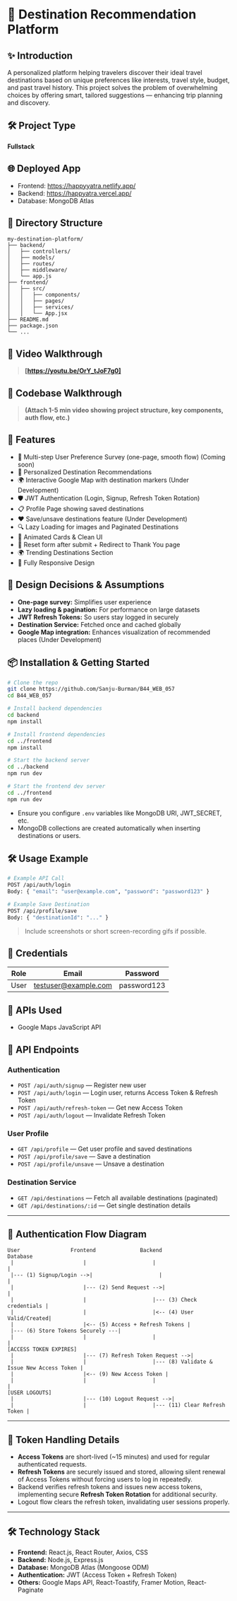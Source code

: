 # 🌽 Destination Recommendation Platform

## ✨ Introduction
A personalized platform helping travelers discover their ideal travel destinations based on unique preferences like interests, travel style, budget, and past travel history.
This project solves the problem of overwhelming choices by offering smart, tailored suggestions — enhancing trip planning and discovery.

## 🛠 Project Type
**Fullstack**

## 🌐 Deployed App
- Frontend: https://happyyatra.netlify.app/
- Backend: https://happyatra.vercel.app/
- Database: MongoDB Atlas

## 📂 Directory Structure
```
my-destination-platform/
├── backend/
│   ├── controllers/
│   ├── models/
│   ├── routes/
│   ├── middleware/
│   └── app.js
├── frontend/
│   ├── src/
│   │   ├── components/
│   │   ├── pages/
│   │   ├── services/
│   │   └── App.jsx
├── README.md
├── package.json
└── ...
```

## 🎥 Video Walkthrough
> **[https://youtu.be/OrY_tJoF7g0]**

## 🎥 Codebase Walkthrough
> **(Attach 1-5 min video showing project structure, key components, auth flow, etc.)**

## 🚀 Features
- 📝 Multi-step User Preference Survey (one-page, smooth flow) (Coming soon)
- 🎯 Personalized Destination Recommendations
- 🌍 Interactive Google Map with destination markers (Under Development)
- 🛡️ JWT Authentication (Login, Signup, Refresh Token Rotation)
- 📋 Profile Page showing saved destinations
- ❤️ Save/unsave destinations feature (Under Development)
- 🔍 Lazy Loading for images and Paginated Destinations
- 🎉 Animated Cards & Clean UI
- 🔄 Reset form after submit + Redirect to Thank You page
- 🌍 Trending Destinations Section
- 📱 Fully Responsive Design

## 🧐 Design Decisions & Assumptions
- **One-page survey:** Simplifies user experience
- **Lazy loading & pagination:** For performance on large datasets
- **JWT Refresh Tokens:** So users stay logged in securely
- **Destination Service:** Fetched once and cached globally
- **Google Map integration:** Enhances visualization of recommended places (Under Development)

## 📦 Installation & Getting Started

```bash
# Clone the repo
git clone https://github.com/Sanju-Burman/B44_WEB_057
cd B44_WEB_057

# Install backend dependencies
cd backend
npm install

# Install frontend dependencies
cd ../frontend
npm install

# Start the backend server
cd ../backend
npm run dev

# Start the frontend dev server
cd ../frontend
npm run dev
```

- Ensure you configure `.env` variables like MongoDB URI, JWT_SECRET, etc.
- MongoDB collections are created automatically when inserting destinations or users.

## 🛠 Usage Example

```bash
# Example API Call
POST /api/auth/login
Body: { "email": "user@example.com", "password": "password123" }

# Example Save Destination
POST /api/profile/save
Body: { "destinationId": "..." }
```

> Include screenshots or short screen-recording gifs if possible.

## 🔑 Credentials
| Role  | Email                | Password     |
|-------|----------------------|--------------|
| User  | testuser@example.com  | password123  |

## 🔗 APIs Used
- Google Maps JavaScript API

## 🧹 API Endpoints

### Authentication
- `POST /api/auth/signup` — Register new user
- `POST /api/auth/login` — Login user, returns Access Token & Refresh Token
- `POST /api/auth/refresh-token` — Get new Access Token
- `POST /api/auth/logout` — Invalidate Refresh Token

### User Profile
- `GET /api/profile` — Get user profile and saved destinations
- `POST /api/profile/save` — Save a destination
- `POST /api/profile/unsave` — Unsave a destination

### Destination Service
- `GET /api/destinations` — Fetch all available destinations (paginated)
- `GET /api/destinations/:id` — Get single destination details

---

## 🔐 Authentication Flow Diagram

```plaintext
User                Frontend              Backend                  Database
 |                      |                     |                         |
 |--- (1) Signup/Login -->|                     |                         |
 |                      |--- (2) Send Request -->|                         |
 |                      |                     |--- (3) Check credentials |
 |                      |                     |<-- (4) User Valid/Created|
 |                      |<-- (5) Access + Refresh Tokens |
 |--- (6) Store Tokens Securely ---|
 |                      |                     |                         |
[ACCESS TOKEN EXPIRES]
 |                      |--- (7) Refresh Token Request -->|
 |                      |                     |--- (8) Validate & Issue New Access Token |
 |                      |<-- (9) New Access Token |
 |                      |                     |                         |
[USER LOGOUTS]
 |                      |--- (10) Logout Request -->|
 |                      |                     |--- (11) Clear Refresh Token |
```

---

## 📜 Token Handling Details
- **Access Tokens** are short-lived (~15 minutes) and used for regular authenticated requests.
- **Refresh Tokens** are securely issued and stored, allowing silent renewal of Access Tokens without forcing users to log in repeatedly.
- Backend verifies refresh tokens and issues new access tokens, implementing secure **Refresh Token Rotation** for additional security.
- Logout flow clears the refresh token, invalidating user sessions properly.

---

## 🛠 Technology Stack
- **Frontend:** React.js, React Router, Axios, CSS
- **Backend:** Node.js, Express.js
- **Database:** MongoDB Atlas (Mongoose ODM)
- **Authentication:** JWT (Access Token + Refresh Token)
- **Others:** Google Maps API, React-Toastify, Framer Motion, React-Paginate

